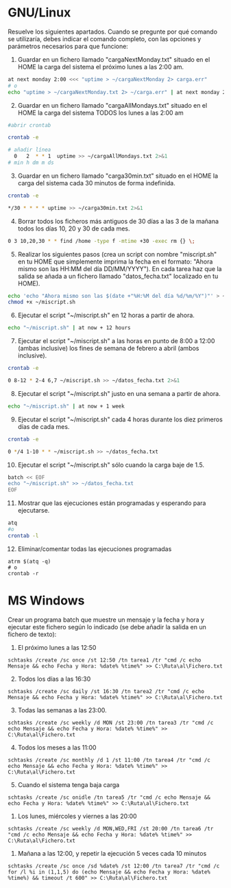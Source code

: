 # GNU/Linux 

Resuelve los siguientes apartados. Cuando se pregunte por qué comando se utilizaría, debes indicar el comando completo, con las opciones y parámetros necesarios para que funcione:

1. Guardar en un fichero llamado "cargaNextMonday.txt" situado en el HOME la carga del sistema el próximo lunes a las 2:00 am.

```bash
at next monday 2:00 <<< "uptime > ~/cargaNextMonday 2> carga.err"
# o
echo "uptime > ~/cargaNextMonday.txt 2> ~/carga.err" | at next monday 2:00
```

2. Guardar en un fichero llamado "cargaAllMondays.txt" situado en el HOME la carga del sistema TODOS los lunes a las 2:00 am

```bash
#abrir crontab

crontab -e

# añadir línea
  0   2  * * 1  uptime >> ~/cargaAllMondays.txt 2>&1
# min h dm m ds 
```

3. Guardar en un fichero llamado "carga30min.txt" situado en el HOME la carga del sistema cada 30 minutos de forma indefinida.

```bash
crontab -e

*/30 * * * * uptime >> ~/carga30min.txt 2>&1

```

4. Borrar todos los ficheros más antiguos de 30 días a las 3 de la mañana todos los días 10, 20 y 30 de cada mes.

```bash
0 3 10,20,30 * * find /home -type f -mtime +30 -exec rm {} \;

```
5. Realizar los siguientes pasos (crea un script con nombre "miscript.sh" en tu HOME que simplemente imprima la fecha en el formato: "Ahora mismo son las HH:MM del día DD/MM/YYYY"). En cada tarea haz que la salida se añada a un fichero llamado "datos_fecha.txt" localizado en tu HOME).
```bash
echo 'echo "Ahora mismo son las $(date +"%H:%M del día %d/%m/%Y")"' > ~/miscript.sh
chmod +x ~/miscript.sh

```
6. Ejecutar el script "~/miscript.sh" en 12 horas a partir de ahora.
```bash
echo "~/miscript.sh" | at now + 12 hours

```

7. Ejecutar el script "~/miscript.sh" a las horas en punto de 8:00 a 12:00 (ambas inclusive) los fines de semana de febrero a abril (ambos inclusive).

```bash
crontab -e

0 8-12 * 2-4 6,7 ~/miscript.sh >> ~/datos_fecha.txt 2>&1


```

8. Ejecutar el script "~/miscript.sh" justo en una semana a partir de ahora.

```bash
echo "~/miscript.sh" | at now + 1 week

```
9. Ejecutar el script "~/miscript.sh" cada 4 horas durante los diez primeros días de cada mes.
```bash
crontab -e 

0 */4 1-10 * * ~/miscript.sh >> ~/datos_fecha.txt

```
10. Ejecutar el script "~/miscript.sh" sólo cuando la carga baje de 1.5.
```bash
batch << EOF
echo "~/miscript.sh" >> ~/datos_fecha.txt
EOF

```
11. Mostrar que las ejecuciones están programadas y esperando para ejecutarse.

```bash
atq
#o
crontab -l
```

12. Eliminar/comentar todas las ejecuciones programadas

```
atrm $(atq -q)
# o
crontab -r

```

# MS Windows
Crear un programa batch que muestre un mensaje y la fecha y hora y ejecutar este fichero según lo indicado (se debe añadir la salida en un fichero de texto):

1. El próximo lunes a las 12:50
```batch
schtasks /create /sc once /st 12:50 /tn tarea1 /tr "cmd /c echo Mensaje && echo Fecha y Hora: %date% %time%" >> C:\Ruta\al\Fichero.txt

```
2. Todos los días a las 16:30
```batch
schtasks /create /sc daily /st 16:30 /tn tarea2 /tr "cmd /c echo Mensaje && echo Fecha y Hora: %date% %time%" >> C:\Ruta\al\Fichero.txt

```
3. Todas las semanas a las 23:00.

```batch
schtasks /create /sc weekly /d MON /st 23:00 /tn tarea3 /tr "cmd /c echo Mensaje && echo Fecha y Hora: %date% %time%" >> C:\Ruta\al\Fichero.txt

```
4. Todos los meses a las 11:00
```batch
schtasks /create /sc monthly /d 1 /st 11:00 /tn tarea4 /tr "cmd /c echo Mensaje && echo Fecha y Hora: %date% %time%" >> C:\Ruta\al\Fichero.txt

```
5. Cuando el sistema tenga baja carga
```batch
schtasks /create /sc onidle /tn tarea5 /tr "cmd /c echo Mensaje && echo Fecha y Hora: %date% %time%" >> C:\Ruta\al\Fichero.txt

```
1. Los lunes, miércoles y viernes a las 20:00
```batch
schtasks /create /sc weekly /d MON,WED,FRI /st 20:00 /tn tarea6 /tr "cmd /c echo Mensaje && echo Fecha y Hora: %date% %time%" >> C:\Ruta\al\Fichero.txt

```
1. Mañana a las 12:00, y repetir la ejecución 5 veces cada 10 minutos
```batch
schtasks /create /sc once /sd %date% /st 12:00 /tn tarea7 /tr "cmd /c for /l %i in (1,1,5) do (echo Mensaje && echo Fecha y Hora: %date% %time%) && timeout /t 600" >> C:\Ruta\al\Fichero.txt

```